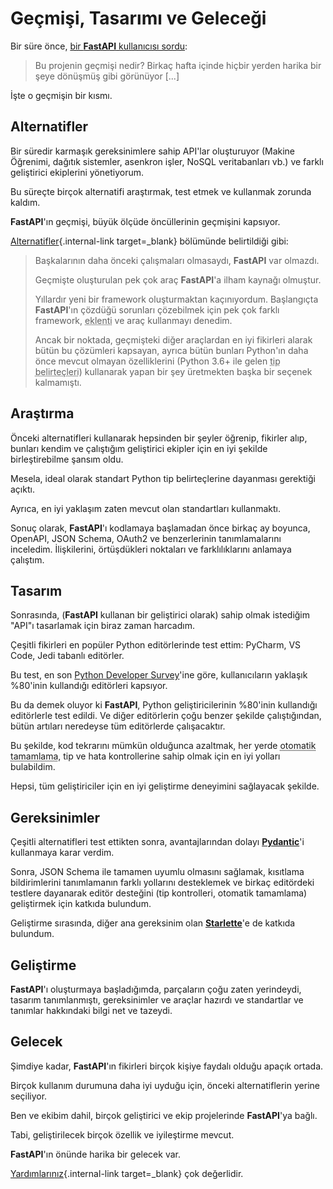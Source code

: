 # Geçmişi, Tasarımı ve Geleceği

Bir süre önce, <a href="https://github.com/tiangolo/fastapi/issues/3#issuecomment-454956920" class="external-link" target="_blank">bir **FastAPI** kullanıcısı sordu</a>:

> Bu projenin geçmişi nedir? Birkaç hafta içinde hiçbir yerden harika bir şeye dönüşmüş gibi görünüyor [...]

İşte o geçmişin bir kısmı.

## Alternatifler

Bir süredir karmaşık gereksinimlere sahip API'lar oluşturuyor (Makine Öğrenimi, dağıtık sistemler, asenkron işler, NoSQL veritabanları vb.) ve farklı geliştirici ekiplerini yönetiyorum.

Bu süreçte birçok alternatifi araştırmak, test etmek ve kullanmak zorunda kaldım.

**FastAPI**'ın geçmişi, büyük ölçüde öncüllerinin geçmişini kapsıyor.

[Alternatifler](alternatives.md){.internal-link target=_blank} bölümünde belirtildiği gibi:

<blockquote markdown="1">

Başkalarının daha önceki çalışmaları olmasaydı, **FastAPI** var olmazdı.

Geçmişte oluşturulan pek çok araç **FastAPI**'a ilham kaynağı olmuştur.

Yıllardır yeni bir framework oluşturmaktan kaçınıyordum. Başlangıçta **FastAPI**'ın çözdüğü sorunları çözebilmek için pek çok farklı framework, <abbr title="Eklenti: Plug-In">eklenti</abbr> ve araç kullanmayı denedim.

Ancak bir noktada, geçmişteki diğer araçlardan en iyi fikirleri alarak bütün bu çözümleri kapsayan, ayrıca bütün bunları Python'ın daha önce mevcut olmayan özelliklerini (Python 3.6+ ile gelen <abbr title="Tip belirteçleri: Type Hints">tip belirteçleri</abbr>) kullanarak yapan bir şey üretmekten başka bir seçenek kalmamıştı.

</blockquote>

## Araştırma

Önceki alternatifleri kullanarak hepsinden bir şeyler öğrenip, fikirler alıp, bunları kendim ve çalıştığım geliştirici ekipler için en iyi şekilde birleştirebilme şansım oldu.

Mesela, ideal olarak standart Python tip belirteçlerine dayanması gerektiği açıktı.

Ayrıca, en iyi yaklaşım zaten mevcut olan standartları kullanmaktı.

Sonuç olarak, **FastAPI**'ı kodlamaya başlamadan önce birkaç ay boyunca, OpenAPI, JSON Schema, OAuth2 ve benzerlerinin tanımlamalarını inceledim. İlişkilerini, örtüşdükleri noktaları ve farklılıklarını anlamaya çalıştım.

## Tasarım

Sonrasında, (**FastAPI** kullanan bir geliştirici olarak) sahip olmak istediğim "API"ı tasarlamak için biraz zaman harcadım.

Çeşitli fikirleri en popüler Python editörlerinde test ettim: PyCharm, VS Code, Jedi tabanlı editörler.

Bu test, en son <a href="https://www.jetbrains.com/research/python-developers-survey-2018/#development-tools" class="external-link" target="_blank">Python Developer Survey</a>'ine göre, kullanıcıların yaklaşık %80'inin kullandığı editörleri kapsıyor.

Bu da demek oluyor ki **FastAPI**, Python geliştiricilerinin %80'inin kullandığı editörlerle test edildi. Ve diğer editörlerin çoğu benzer şekilde çalıştığından, bütün artıları neredeyse tüm editörlerde çalışacaktır.

Bu şekilde, kod tekrarını mümkün olduğunca azaltmak, her yerde <abbr title="Otomatik Tamamlama: auto-complete, autocompletion, IntelliSense">otomatik tamamlama</abbr>, tip ve hata kontrollerine sahip olmak için en iyi yolları bulabildim.

Hepsi, tüm geliştiriciler için en iyi geliştirme deneyimini sağlayacak şekilde.

## Gereksinimler

Çeşitli alternatifleri test ettikten sonra, avantajlarından dolayı <a href="https://pydantic-docs.helpmanual.io/" class="external-link" target="_blank">**Pydantic**</a>'i kullanmaya karar verdim.

Sonra, JSON Schema ile tamamen uyumlu olmasını sağlamak, kısıtlama bildirimlerini tanımlamanın farklı yollarını desteklemek ve birkaç editördeki testlere dayanarak editör desteğini (tip kontrolleri, otomatik tamamlama) geliştirmek için katkıda bulundum.

Geliştirme sırasında, diğer ana gereksinim olan <a href="https://www.starlette.io/" class="external-link" target="_blank">**Starlette**</a>'e de katkıda bulundum.

## Geliştirme

**FastAPI**'ı oluşturmaya başladığımda, parçaların çoğu zaten yerindeydi, tasarım tanımlanmıştı, gereksinimler ve araçlar hazırdı ve standartlar ve tanımlar hakkındaki bilgi net ve tazeydi.

## Gelecek

Şimdiye kadar, **FastAPI**'ın fikirleri birçok kişiye faydalı olduğu apaçık ortada.

Birçok kullanım durumuna daha iyi uyduğu için, önceki alternatiflerin yerine seçiliyor.

Ben ve ekibim dahil, birçok geliştirici ve ekip projelerinde **FastAPI**'ya bağlı.

Tabi, geliştirilecek birçok özellik ve iyileştirme mevcut.

**FastAPI**'ın önünde harika bir gelecek var.

[Yardımlarınız](help-fastapi.md){.internal-link target=_blank} çok değerlidir.
